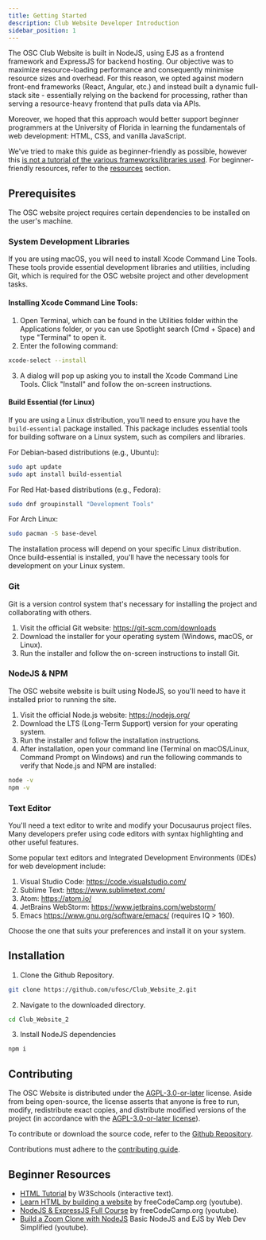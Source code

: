 ```yaml
---
title: Getting Started
description: Club Website Developer Introduction
sidebar_position: 1
---
```


The OSC Club Website is built in NodeJS, using EJS as a frontend framework and ExpressJS for backend hosting. Our objective was to maximize resource-loading performance and consequently minimise resource sizes and overhead. For this reason, we opted against modern front-end frameworks (React, Angular, etc.) and instead built a dynamic full-stack site - essentially relying on the backend for processing, rather than serving a resource-heavy frontend that pulls data via APIs.

Moreover, we hoped that this approach would better support beginner programmers at the University of Florida in learning the fundamentals of web development: HTML, CSS, and vanilla JavaScript.

We've tried to make this guide as beginner-friendly as possible, however this <ins>is not a tutorial of the various frameworks/libraries used</ins>. For beginner-friendly resources, refer to the [resources](#beginner-resources) section.

## Prerequisites

The OSC website project requires certain dependencies to be installed on the user's machine.

### System Development Libraries

If you are using macOS, you will need to install Xcode Command Line Tools. These tools provide essential development libraries and utilities, including Git, which is required for the OSC website project and other development tasks.

#### Installing Xcode Command Line Tools:

1. Open Terminal, which can be found in the Utilities folder within the Applications folder, or you can use Spotlight search (Cmd + Space) and type "Terminal" to open it.
2. Enter the following command:
```bash
xcode-select --install
```
3. A dialog will pop up asking you to install the Xcode Command Line Tools. Click "Install" and follow the on-screen instructions.

#### Build Essential (for Linux)

If you are using a Linux distribution, you'll need to ensure you have the `build-essential` package installed. This package includes essential tools for building software on a Linux system, such as compilers and libraries.

For Debian-based distributions (e.g., Ubuntu):
```bash
sudo apt update
sudo apt install build-essential
```

For Red Hat-based distributions (e.g., Fedora):
```bash
sudo dnf groupinstall "Development Tools"
```

For Arch Linux:
```bash
sudo pacman -S base-devel
```

The installation process will depend on your specific Linux distribution. Once build-essential is installed, you'll have the necessary tools for development on your Linux system.

### Git

Git is a version control system that's necessary for installing the project and collaborating with others.

1. Visit the official Git website: https://git-scm.com/downloads
2. Download the installer for your operating system (Windows, macOS, or Linux).
3. Run the installer and follow the on-screen instructions to install Git.

### NodeJS & NPM

The OSC website website is built using NodeJS, so you'll need to have it installed prior to running the site.

1. Visit the official Node.js website: https://nodejs.org/
2. Download the LTS (Long-Term Support) version for your operating system.
3. Run the installer and follow the installation instructions.
4. After installation, open your command line (Terminal on macOS/Linux, Command Prompt on Windows) and run the following commands to verify that Node.js and NPM are installed:
```bash
node -v
npm -v
```

### Text Editor

You'll need a text editor to write and modify your Docusaurus project files. Many developers prefer using code editors with syntax highlighting and other useful features.

Some popular text editors and Integrated Development Environments (IDEs) for web development include:

1. Visual Studio Code: https://code.visualstudio.com/
2. Sublime Text: https://www.sublimetext.com/
3. Atom: https://atom.io/
4. JetBrains WebStorm: https://www.jetbrains.com/webstorm/
5. Emacs https://www.gnu.org/software/emacs/ (requires IQ > 160).

Choose the one that suits your preferences and install it on your system.

## Installation

1. Clone the Github Repository.
```bash
git clone https://github.com/ufosc/Club_Website_2.git
```
2. Navigate to the downloaded directory.
```bash
cd Club_Website_2
```

3. Install NodeJS dependencies
```bash
npm i
```

## Contributing

The OSC Website is distributed under the [AGPL-3.0-or-later](https://github.com/ufosc/Club_Website_2/blob/main/LICENSE.md) license. Aside from being open-source, the license asserts that anyone is free to run, modify, redistribute exact copies, and distribute modified versions of the project (in accordance with the [AGPL-3.0-or-later license](https://github.com/ufosc/Club_Website_2/blob/main/LICENSE.md)).

To contribute or download the source code, refer to the [Github Repository](https://github.com/ufosc/Club_Website_2).

Contributions must adhere to the [contributing guide](https://github.com/ufosc/Club_Website_2/blob/main/CONTRIBUTING.md).

## Beginner Resources

 * [HTML Tutorial](https://www.w3schools.com/html/) by W3Schools (interactive text).
 * [Learn HTML by building a website](https://www.youtube.com/watch?v=pQN-pnXPaVg) by freeCodeCamp.org (youtube).
 * [NodeJS & ExpressJS Full Course](https://www.youtube.com/watch?v=Oe421EPjeBE) by freeCodeCamp.org (youtube).
 * [Build a Zoom Clone with NodeJS](https://www.youtube.com/watch?v=DvlyzDZDEq4) Basic NodeJS and EJS by Web Dev Simplified (youtube).
